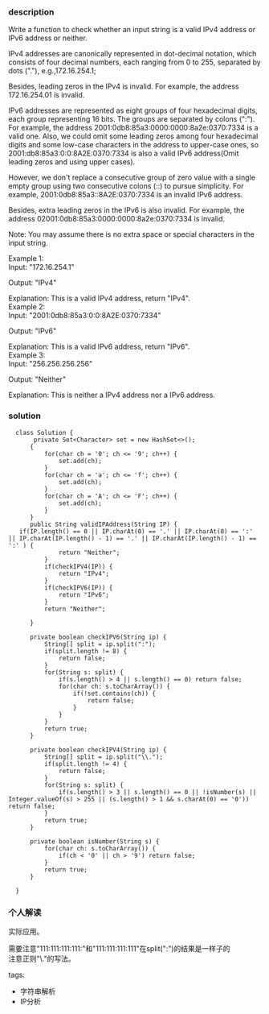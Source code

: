 ### description    
  Write a function to check whether an input string is a valid IPv4 address or IPv6 address or neither.  
    
  IPv4 addresses are canonically represented in dot-decimal notation, which consists of four decimal numbers, each ranging from 0 to 255, separated by dots ("."), e.g.,172.16.254.1;  
    
  Besides, leading zeros in the IPv4 is invalid. For example, the address 172.16.254.01 is invalid.  
    
  IPv6 addresses are represented as eight groups of four hexadecimal digits, each group representing 16 bits. The groups are separated by colons (":"). For example, the address 2001:0db8:85a3:0000:0000:8a2e:0370:7334 is a valid one. Also, we could omit some leading zeros among four hexadecimal digits and some low-case characters in the address to upper-case ones, so 2001:db8:85a3:0:0:8A2E:0370:7334 is also a valid IPv6 address(Omit leading zeros and using upper cases).  
    
  However, we don't replace a consecutive group of zero value with a single empty group using two consecutive colons (::) to pursue simplicity. For example, 2001:0db8:85a3::8A2E:0370:7334 is an invalid IPv6 address.  
    
  Besides, extra leading zeros in the IPv6 is also invalid. For example, the address 02001:0db8:85a3:0000:0000:8a2e:0370:7334 is invalid.  
    
  Note: You may assume there is no extra space or special characters in the input string.  
    
  Example 1:  
  Input: "172.16.254.1"  
    
  Output: "IPv4"  
    
  Explanation: This is a valid IPv4 address, return "IPv4".  
  Example 2:  
  Input: "2001:0db8:85a3:0:0:8A2E:0370:7334"  
    
  Output: "IPv6"  
    
  Explanation: This is a valid IPv6 address, return "IPv6".  
  Example 3:  
  Input: "256.256.256.256"  
    
  Output: "Neither"  
    
  Explanation: This is neither a IPv4 address nor a IPv6 address.  
### solution    
```    
  class Solution {  
       private Set<Character> set = new HashSet<>();  
      {  
          for(char ch = '0'; ch <= '9'; ch++) {  
              set.add(ch);  
          }  
          for(char ch = 'a'; ch <= 'f'; ch++) {  
              set.add(ch);  
          }  
          for(char ch = 'A'; ch <= 'F'; ch++) {  
              set.add(ch);  
          }  
      }  
      public String validIPAddress(String IP) {  
   if(IP.length() == 0 || IP.charAt(0) == '.' || IP.charAt(0) == ':' || IP.charAt(IP.length() - 1) == '.' || IP.charAt(IP.length() - 1) == ':' ) {  
              return "Neither";  
          }  
          if(checkIPV4(IP)) {  
              return "IPv4";  
          }  
          if(checkIPV6(IP)) {  
              return "IPv6";  
          }  
          return "Neither";  
    
      }  
    
      private boolean checkIPV6(String ip) {  
          String[] split = ip.split(":");  
          if(split.length != 8) {  
              return false;  
          }  
          for(String s: split) {  
              if(s.length() > 4 || s.length() == 0) return false;  
              for(char ch: s.toCharArray()) {  
                  if(!set.contains(ch)) {  
                      return false;  
                  }  
              }  
          }  
          return true;  
      }  
    
      private boolean checkIPV4(String ip) {  
          String[] split = ip.split("\\.");  
          if(split.length != 4) {  
              return false;  
          }  
          for(String s: split) {  
              if(s.length() > 3 || s.length() == 0 || !isNumber(s) || Integer.valueOf(s) > 255 || (s.length() > 1 && s.charAt(0) == '0')) return false;  
          }  
          return true;  
      }  
    
      private boolean isNumber(String s) {  
          for(char ch: s.toCharArray()) {  
              if(ch < '0' || ch > '9') return false;         
          }  
          return true;  
      }  
    
  }  
```    
    
### 个人解读    
  实际应用。  
    
  需要注意"111:111:111:111:"和"111:111:111:111"在split(":")的结果是一样子的  
  注意正则"\\."的写法。  
    
tags:    
  -  字符串解析  
  -  IP分析  
